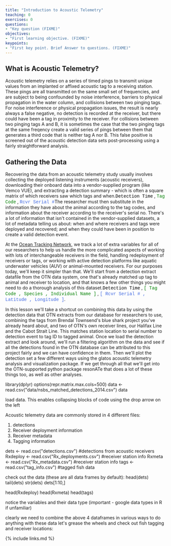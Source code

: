 ```yaml
---
title: "Introduction to Acoustic Telemetry"
teaching: 0
exercises: 0
questions:
- "Key question (FIXME)"
objectives:
- "First learning objective. (FIXME)"
keypoints:
- "First key point. Brief Answer to questions. (FIXME)"
---
```


## What is Acoustic Telemetry?

Acoustic telemetry relies on a series of timed pings to transmit unique values from an implanted or affixed acoustic tag to a receiving station. These pings are all transmitted on the same small set of frequencies, and are subject to being confounded by noise interference, barriers to physical propagation in the water column, and collisions between two pinging tags. For noise interference or physical propagation issues, the result is nearly always a false negative, no detection is recorded at the receiver, but there could have been a tag in proximity to the receiver. For collisions between two pinging tags A and B, it is sometimes the case that the two pinging tags at the same freqency create a valid series of pings between them that generates a third code that is neither tag A nor B. This false positive is screened out of the acoustic detection data sets post-processing using a fairly straightforward analysis.

## Gathering the Data

Recovering the data from an acoustic telemetry study usually involves collecting the deployed listening instruments (acoustic receivers), downloading their onboard data into a vendor-supplied program (like Vemco VUE), and extracting a detection summary - which is often a square matrix of which receivers saw which tags and when.<span style='color:black;font-family:Courier'>Detection Time</span>  ,  <span style='color:green;font-family:Courier'>Tag Code</span>  ,  <span style='color:royalblue;font-family:Courier'>Rcvr Serial #</span>The researcher must then substitute in the information they have about the animal according to the tag codes, and information about the receiver according to the receiver's serial no. There's a lot of information that isn't contained in the vendor-supplied datasets, a lot of metadata telling us about:
when and where receivers and tags were deployed and recovered; and
when they could have been in position to create a valid detection event.

At the <a href="http://oceantrackingnetwork.org"> Ocean Tracking Network</a>, we track a lot of extra variables for all of our researchers to help us handle the more complicated aspects of working with lots of interchangeable receivers in the field, handling redeployment of receivers or tags, or working with active detection platforms like aquatic underwater vehicles (AUV) or animal-mounted receivers. For our purposes today, we'll keep it simpler than that. We'll start from a detection extract datafile from the OTN data system, one that's already matched up tag to animal and receiver to location, and that knows a few other things you might need to do a thorough analysis of this dataset.<span style='color:black;font-family:Courier'>Detection Time</span> ,  <span style='color:green;font-family:Courier'> [ Tag Code  , Species  ,  Individual Name ]</span>  ,  <span style='color:royalblue;font-family:Courier'> [ Rcvr Serial #  ,   Latitude   ,  Longitude ]</span>.

In this lesson we'll take a shortcut on combining this data by using the detection data that OTN extracts from our database for researchers to use, combining the tags from Brendal Townsend's blue shark project you've already heard about, and two of OTN's own receiver lines, our Halifax Line and the Cabot Strait Line. This matches station location to serial number to detection event to tag ID to tagged animal. Once we load the detection extract and look around, we'll run a filtering algorithm on the data and see if all the detections found in the OTN database can be attributed to this project fairly and we can have confidence in them. Then we'll plot the detection set a few different ways using the glatos acoustic telemetry analysis and visualization package. If we get through all that we'll get into the OTN-supported python package resonATe that does a lot of these things too, as well as other analyses.

library(dplyr)
options(repr.matrix.max.cols=500)
data <- read.csv("data/nsbs_matched_detections_2014.csv")
data

load data.
This enables collapsing blocks of code using the drop arrow on the left

Acoustic telemetry data are commonly stored in 4 different files:
1. detections
2. Receiver deployment information
3. Receiver metadata
4. Tagging information

dets <- read.csv("detections.csv") #detections from acoustic receivers
Rxdeploy <- read.csv("Rx_deployments.csv") #receiver station info
Rxmeta <- read.csv("Rx_metadata.csv") #receiver station info
tags <- read.csv("tag_info.csv") #tagged fish data


check out the data (these are all data frames by default):
head(dets)
tail(dets)
str(dets)
dets[1:10,]

head(Rxdeploy)
head(Rxmeta)
head(tags)



notice the variables and their data type (important - google data types in R if unfamiliar)

clearly we need to combine the above 4 dataframes in various ways to do anything with these data
let's grease the wheels and check out fish tagging and receiver locations:

{% include links.md %}
